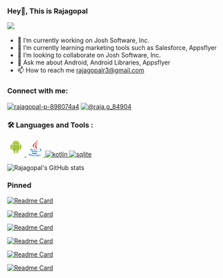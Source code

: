 ### Hey👋, This is Rajagopal
![](https://komarev.com/ghpvc/?username=rajagopalr3)

- 🔭 I’m currently working on Josh Software, Inc.
- 🌱 I’m currently learning marketing tools such as Salesforce, Appsflyer
- 👯 I’m looking to collaborate on Josh Software, Inc.
- 💬 Ask me about Android, Android Libraries, Appsflyer
- 📫 How to reach me rajagopalr3@gmail.com


<h3 align="left">Connect with me:</h3>
<p align="left">
<a href="https://linkedin.com/in/rajagopal-p-898074a4" target="blank"><img align="center" src="https://raw.githubusercontent.com/rahuldkjain/github-profile-readme-generator/master/src/images/icons/Social/linked-in-alt.svg" alt="rajagopal-p-898074a4" height="30" width="40" /></a>
<a href="https://medium.com/@raja.g_84904" target="blank"><img align="center" src="https://raw.githubusercontent.com/rahuldkjain/github-profile-readme-generator/master/src/images/icons/Social/medium.svg" alt="@raja.g_84904" height="30" width="40" /></a>
</p>


### :hammer_and_wrench: Languages and Tools :
<p align="left"> <a href="https://developer.android.com" target="_blank" rel="noreferrer"> <img src="https://raw.githubusercontent.com/devicons/devicon/master/icons/android/android-original-wordmark.svg" alt="android" width="40" height="40"/> </a> <a href="https://www.java.com" target="_blank" rel="noreferrer"> <img src="https://raw.githubusercontent.com/devicons/devicon/master/icons/java/java-original.svg" alt="java" width="40" height="40"/> </a> <a href="https://kotlinlang.org" target="_blank" rel="noreferrer"> <img src="https://www.vectorlogo.zone/logos/kotlinlang/kotlinlang-icon.svg" alt="kotlin" width="40" height="40"/> </a> <a href="https://www.sqlite.org/" target="_blank" rel="noreferrer"> <img src="https://www.vectorlogo.zone/logos/sqlite/sqlite-icon.svg" alt="sqlite" width="40" height="40"/> </a> </p>


![Rajagopal's GitHub stats](https://github-readme-stats.vercel.app/api?username=rajagopalr3&count_private=true&show_icons=true&&theme=dracula)

### Pinned

[![Readme Card](https://github-readme-stats.vercel.app/api/pin/?username=rajagopalr3&repo=CustomEditText)](https://github.com/Rajagopalr3/Rajagopalr3)

[![Readme Card](https://github-readme-stats.vercel.app/api/pin/?username=rajagopalr3&repo=CustomizedTextView)](https://github.com/Rajagopalr3/Rajagopalr3)

[![Readme Card](https://github-readme-stats.vercel.app/api/pin/?username=rajagopalr3&repo=APIServiceLibrary)](https://github.com/Rajagopalr3/Rajagopalr3)

[![Readme Card](https://github-readme-stats.vercel.app/api/pin/?username=rajagopalr3&repo=ProgressStatusBar)](https://github.com/Rajagopalr3/Rajagopalr3)

[![Readme Card](https://github-readme-stats.vercel.app/api/pin/?username=rajagopalr3&repo=UltimateAndroidReference)](https://github.com/Rajagopalr3/Rajagopalr3)

[![Readme Card](https://github-readme-stats.vercel.app/api/pin/?username=rajagopalr3&repo=sdp)](https://github.com/Rajagopalr3/Rajagopalr3)


